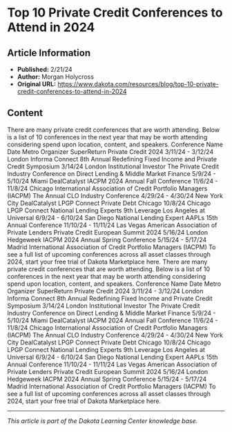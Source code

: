 # Top 10 Private Credit Conferences to Attend in 2024

## Article Information
- **Published:** 2/21/24
- **Author:** Morgan Holycross
- **Original URL:** https://www.dakota.com/resources/blog/top-10-private-credit-conferences-to-attend-in-2024

## Content

There are many private credit conferences that are worth attending. Below is a list of 10 conferences in the next year that may be worth attending considering spend upon location, content, and speakers. Conference Name Date Metro Organizer SuperReturn Private Credit 2024 3/11/24 - 3/12/24 London Informa Connect 8th Annual Redefining Fixed Income and Private Credit Symposium 3/14/24 London Institutional Investor The Private Credit Industry Conference on Direct Lending & Middle Market Finance 5/9/24 - 5/10/24 Miami DealCatalyst IACPM 2024 Annual Fall Conference 11/6/24 - 11/8/24 Chicago International Association of Credit Portfolio Managers (IACPM) The Annual CLO Industry Conference 4/29/24 - 4/30/24 New York City DealCatalyst LPGP Connect Private Debt Chicago 10/8/24 Chicago LPGP Connect National Lending Experts 9th Leverage Los Angeles at Universal 6/9/24 - 6/10/24 San Diego National Lending Expert AAPLs 15th Annual Conference 11/10/24 - 11/11/24 Las Vegas American Association of Private Lenders Private Credit European Summit 2024 5/16/24 London Hedgeweek IACPM 2024 Annual Spring Conference 5/15/24 - 5/17/24 Madrid International Association of Credit Portfolio Managers (IACPM) To see a full list of upcoming conferences across all asset classes through 2024, start your free trial of Dakota Marketplace here. There are many private credit conferences that are worth attending. Below is a list of 10 conferences in the next year that may be worth attending considering spend upon location, content, and speakers. Conference Name Date Metro Organizer SuperReturn Private Credit 2024 3/11/24 - 3/12/24 London Informa Connect 8th Annual Redefining Fixed Income and Private Credit Symposium 3/14/24 London Institutional Investor The Private Credit Industry Conference on Direct Lending & Middle Market Finance 5/9/24 - 5/10/24 Miami DealCatalyst IACPM 2024 Annual Fall Conference 11/6/24 - 11/8/24 Chicago International Association of Credit Portfolio Managers (IACPM) The Annual CLO Industry Conference 4/29/24 - 4/30/24 New York City DealCatalyst LPGP Connect Private Debt Chicago 10/8/24 Chicago LPGP Connect National Lending Experts 9th Leverage Los Angeles at Universal 6/9/24 - 6/10/24 San Diego National Lending Expert AAPLs 15th Annual Conference 11/10/24 - 11/11/24 Las Vegas American Association of Private Lenders Private Credit European Summit 2024 5/16/24 London Hedgeweek IACPM 2024 Annual Spring Conference 5/15/24 - 5/17/24 Madrid International Association of Credit Portfolio Managers (IACPM) To see a full list of upcoming conferences across all asset classes through 2024, start your free trial of Dakota Marketplace here.

---

*This article is part of the Dakota Learning Center knowledge base.*